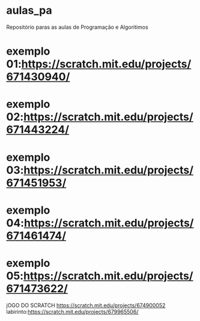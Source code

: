 # aulas_pa
Repositório paras as aulas de Programação e Algoritimos
# exemplo 01:https://scratch.mit.edu/projects/671430940/
# exemplo 02:https://scratch.mit.edu/projects/671443224/
# exemplo 03:https://scratch.mit.edu/projects/671451953/
# exemplo 04:https://scratch.mit.edu/projects/671461474/
# exemplo 05:https://scratch.mit.edu/projects/671473622/
jOGO DO SCRATCH https://scratch.mit.edu/projects/674900052
labirinto:https://scratch.mit.edu/projects/679965506/

